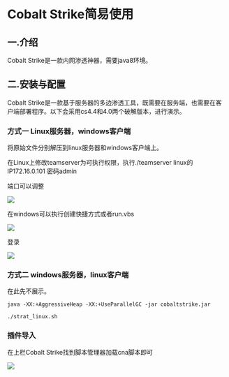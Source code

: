 # Cobalt Strike简易使用

## 一.介绍

Cobalt Strike是一款内网渗透神器，需要java8环境。

## 二.安装与配置

Cobalt Strike是一款基于服务器的多边渗透工具，既需要在服务端，也需要在客户端部署程序。以下会采用cs4.4和4.0两个破解版本，进行演示。

### 方式一   Linux服务器，windows客户端

将原始文件分别解压到linux服务器和windows客户端上。

在Linux上修改teamserver为可执行权限，执行./teamserver linux的IP172.16.0.101 密码admin

端口可以调整

![](C:\Users\Aurora\OneDrive\桌面\Metasploit\CS0.0.1.png)

在windows可以执行创建快捷方式或者run.vbs

![](C:\Users\Aurora\OneDrive\桌面\Metasploit\C0.0.0.png)

登录

![](C:\Users\Aurora\OneDrive\桌面\Metasploit\CS0.0.2.png)

### 方式二  windows服务器，linux客户端

在此先不展示。

`java -XX:+AggressiveHeap -XX:+UseParallelGC -jar cobaltstrike.jar`

`./strat_linux.sh`

### 插件导入

在上栏Cobalt Strike找到脚本管理器加载cna脚本即可

![](C:\Users\Aurora\OneDrive\桌面\Metasploit\CS0.0.3.png)
